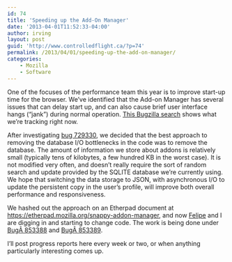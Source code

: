 ```yaml
---
id: 74
title: 'Speeding up the Add-On Manager'
date: '2013-04-01T11:52:33-04:00'
author: irving
layout: post
guid: 'http://www.controlledflight.ca/?p=74'
permalink: /2013/04/01/speeding-up-the-add-on-manager/
categories:
    - Mozilla
    - Software
---
```


One of the focuses of the performance team this year is to improve start-up time for the browser. We’ve identified that the Add-on Manager has several issues that can delay start up, and can also cause brief user interface hangs (“jank”) during normal operation. [This Bugzilla search](https://bugzilla.mozilla.org/buglist.cgi?list_id=6163136&resolution=---&resolution=DUPLICATE&status_whiteboard_type=allwordssubstr&query_format=advanced&status_whiteboard=snappy&bug_status=UNCONFIRMED&bug_status=NEW&bug_status=READY&bug_status=ASSIGNED&bug_status=REOPENED&component=Add-ons%20Manager) shows what we’re tracking right now.

After investigating [bug 729330](https://bugzilla.mozilla.org/show_bug.cgi?id=729330 "Bug 729330 - Addon-manager jank: RELEASE SAVEPOINT 'default' is #1 main thread SQL query >100ms on nightly"), we decided that the best approach to removing the database I/O bottlenecks in the code was to remove the database. The amount of information we store about addons is relatively small (typically tens of kilobytes, a few hundred KB in the worst case). It is not modified very often, and doesn’t really require the sort of random search and update provided by the SQLITE database we’re currently using. We hope that switching the data storage to JSON, with asynchronous I/O to update the persistent copy in the user’s profile, will improve both overall performance and responsiveness.

We hashed out the approach on an Etherpad document at <https://etherpad.mozilla.org/snappy-addon-manager>, and now [Felipe](https://twitter.com/felipc) and I are digging in and starting to change code. The work is being done under [BugÂ 853388](https://bugzilla.mozilla.org/show_bug.cgi?id=853388 "Bug 853388 - Convert XPIProvider.jsm from sqlite to JSON") and [BugÂ 853389](https://bugzilla.mozilla.org/show_bug.cgi?id=853389 "Bug 853389 - Convert AddonRepository.jsm from sqlite to JSON").

I’ll post progress reports here every week or two, or when anything particularly interesting comes up.